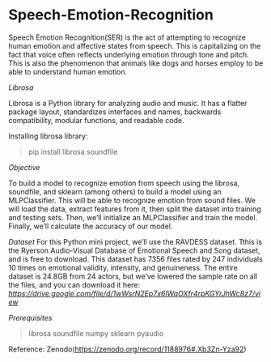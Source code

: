 # Speech-Emotion-Recognition
Speech Emotion Recognition(SER) is the act of attempting to recognize human emotion and affective states from speech. This is capitalizing on the fact that voice often reflects underlying emotion through tone and pitch. This is also the phenomenon that animals like dogs and horses employ to be able to understand human emotion.

*Librosa*

Librosa is a Python library for analyzing audio and music. It has a flatter package layout, standardizes interfaces and names, backwards compatibility, modular functions, and readable code. 

Installing librosa library: 
> pip install librosa soundfile

*Objective*

To build a model to recognize emotion from speech using the librosa, soundfile, and sklearn (among others) to build a model using an MLPClassifier. This will be able to recognize emotion from sound files. We will load the data, extract features from it, then split the dataset into training and testing sets. Then, we’ll initialize an MLPClassifier and train the model. Finally, we’ll calculate the accuracy of our model.

*Dataset*
For this Python mini project, we’ll use the RAVDESS dataset. Tthis is the Ryerson Audio-Visual Database of Emotional Speech and Song dataset, and is free to download. This dataset has 7356 files rated by 247 individuals 10 times on emotional validity, intensity, and genuineness. The entire dataset is 24.8GB from 24 actors, but we’ve lowered the sample rate on all the files, and you can download it here: *https://drive.google.com/file/d/1wWsrN2Ep7x6lWqOXfr4rpKGYrJhWc8z7/view*

*Prerequisites*

> librosa 
> soundfile 
> numpy 
> sklearn
> pyaudio







Reference: Zenodo(https://zenodo.org/record/1188976#.Xb3Zn-Yza92)
